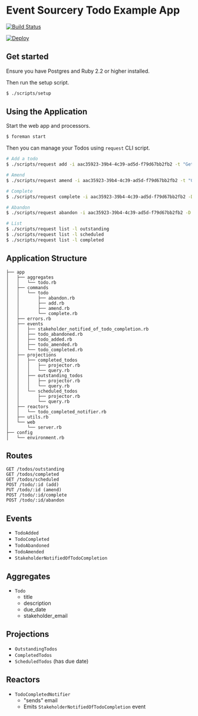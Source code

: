 # Event Sourcery Todo Example App

[![Build Status](https://travis-ci.org/envato/event_sourcery_todo_app.svg?branch=master)](https://travis-ci.org/envato/event_sourcery_todo_app)

[![Deploy](https://www.herokucdn.com/deploy/button.svg)](https://heroku.com/deploy)

## Get started

Ensure you have Postgres and Ruby 2.2 or higher installed.

Then run the setup script.

```sh
$ ./scripts/setup
```

## Using the Application

Start the web app and processors.

```sh
$ foreman start
```

Then you can manage your Todos using `request` CLI script.

```sh
# Add a todo
$ ./scripts/request add -i aac35923-39b4-4c39-ad5d-f79d67bb2fb2 -t "Get to the chopper" -d "It's in the trees" -s dillon@cia.gov -D 2017-01-01

# Amend
$ ./scripts/request amend -i aac35923-39b4-4c39-ad5d-f79d67bb2fb2 -t "Get to the chopper, NOW!"

# Complete
$ ./scripts/request complete -i aac35923-39b4-4c39-ad5d-f79d67bb2fb2 -D 2017-01-01

# Abandon
$ ./scripts/request abandon -i aac35923-39b4-4c39-ad5d-f79d67bb2fb2 -D 2017-01-01

# List
$ ./scripts/request list -l outstanding
$ ./scripts/request list -l scheduled
$ ./scripts/request list -l completed
```

## Application Structure

```
├── app
│   ├── aggregates
│   │   └── todo.rb
│   ├── commands
│   │   └── todo
│   │       ├── abandon.rb
│   │       ├── add.rb
│   │       ├── amend.rb
│   │       └── complete.rb
│   ├── errors.rb
│   ├── events
│   │   ├── stakeholder_notified_of_todo_completion.rb
│   │   ├── todo_abandoned.rb
│   │   ├── todo_added.rb
│   │   ├── todo_amended.rb
│   │   └── todo_completed.rb
│   ├── projections
│   │   ├── completed_todos
│   │   │   ├── projector.rb
│   │   │   └── query.rb
│   │   ├── outstanding_todos
│   │   │   ├── projector.rb
│   │   │   └── query.rb
│   │   └── scheduled_todos
│   │       ├── projector.rb
│   │       └── query.rb
│   ├── reactors
│   │   └── todo_completed_notifier.rb
│   ├── utils.rb
│   └── web
│       └── server.rb
├── config
│   └── environment.rb
```

## Routes

```
GET /todos/outstanding
GET /todos/completed
GET /todos/scheduled
POST /todo/:id (add)
PUT /todo/:id (amend)
POST /todo/:id/complete
POST /todo/:id/abandon
```

## Events

- `TodoAdded`
- `TodoCompleted`
- `TodoAbandoned`
- `TodoAmended`
- `StakeholderNotifiedOfTodoCompletion`

## Aggregates

- `Todo`
  - title
  - description
  - due_date
  - stakeholder_email

## Projections

- `OutstandingTodos`
- `CompletedTodos`
- `ScheduledTodos` (has due date)

## Reactors

- `TodoCompletedNotifier`
  - "sends" email
  - Emits `StakeholderNotifiedOfTodoCompletion` event
